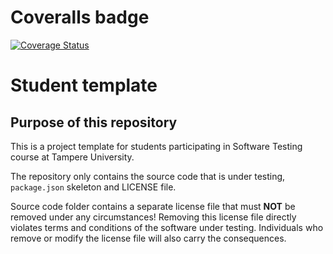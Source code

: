 # Coveralls badge

[![Coverage Status](https://coveralls.io/repos/github/laineveeti/software-testing-assignment/badge.svg?branch=main)](https://coveralls.io/github/laineveeti/software-testing-assignment?branch=main)

# Student template

## Purpose of this repository

This is a project template for students participating in Software Testing course
at Tampere University.

The repository only contains the source code that is under testing, `package.json` skeleton
and LICENSE file.

Source code folder contains a separate license file that must **NOT** be removed under any circumstances!
Removing this license file directly violates terms and conditions of the software under testing.
Individuals who remove or modify the license file will also carry the consequences.